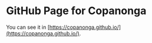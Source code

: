 # GitHub Page for Copanonga

You can see it in [https://copanonga.github.io/](https://copanonga.github.io/).
